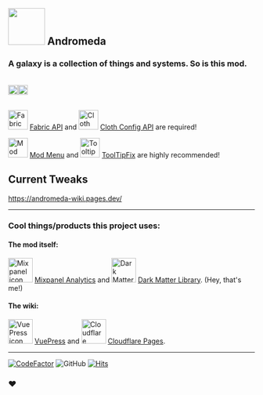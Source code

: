 ## <img src="https://us-east-1.tixte.net/uploads/melontini.tixte.co/andromeda_512.png" width="75" height="75"> Andromeda
### A galaxy is a collection of things and systems. So is this mod.

<br/>
<a href="https://www.curseforge.com/minecraft/mc-mods/andromeda"><img src="https://cf.way2muchnoise.eu/title/639198.svg" alt="" height="20"></a><a href="https://modrinth.com/mod/andromeda"><img src="https://img.shields.io/modrinth/dt/TseYlb0f?label=modrinth" alt="" height="20"></a>
<br/>
<br/>

<img alt="Fabric API icon" src="https://cdn.modrinth.com/data/P7dR8mSH/icon.png" width="40" height="40"></img> [Fabric API](https://modrinth.com/mod/fabric-api) and <img alt="Cloth Config icon" src="https://cdn.modrinth.com/data/9s6osm5g/icon.png" width="40" height="40"> [Cloth Config API](https://modrinth.com/mod/cloth-config) are required!

<img alt="Mod Menu icon" src="https://cdn.modrinth.com/data/mOgUt4GM/icon.png" width="40" height="40"></img> [Mod Menu](https://modrinth.com/mod/modmenu) and <img alt="TooltipFix icon" src="https://cdn.modrinth.com/data/2RKFTmiB/e2ebd2a3e0b5f30ed8d1084b79c568895a12f656.png" width="40" height="40"> [ToolTipFix](https://modrinth.com/mod/modmenu) are highly recommended!

## Current Tweaks

https://andromeda-wiki.pages.dev/

***

### Cool things/products this project uses:

#### The mod itself:<br/>
<img alt="Mixpanel icon" src="https://github.com/melontini/dark-matter/assets/104443436/0b656b33-46d1-4d74-b164-686259f405f8" width="50" height="50"></img> [Mixpanel Analytics](https://mixpanel.com/home) and <img alt="Dark Matter icon" src="https://github.com/melontini/dark-matter/assets/104443436/26b2062c-d439-4e5d-be37-404797bf0552" width="50" height="50"></img> [Dark Matter Library](https://github.com/melontini/dark-matter). (Hey, that's me!)

#### The wiki:<br/>
<img alt="VuePress icon" src="https://github.com/melontini/dark-matter/assets/104443436/c4ea1ccd-f82c-4b99-ba15-7ebf6cf4b7e7" width="50" height="50"></img> [VuePress](https://v2.vuepress.vuejs.org/) and <img alt="Cloudflare Pages icon" src="https://github.com/melontini/dark-matter/assets/104443436/d7bb6939-b96f-48c7-a11d-1b79a1ef074d" width="50" height="50"></img> [Cloudflare Pages](https://pages.cloudflare.com/).

***

[![CodeFactor](https://www.codefactor.io/repository/github/melontini/andromeda/badge)](https://www.codefactor.io/repository/github/melontini/andromeda)
![GitHub](https://img.shields.io/github/license/melontini/andromeda)
[![Hits](https://hits.seeyoufarm.com/api/count/incr/badge.svg?url=https%3A%2F%2Fgithub.com%2Fmelontini%2Fandromeda&count_bg=%2379C83D&title_bg=%23555555&icon=&icon_color=%23E7E7E7&title=hits&edge_flat=false)](https://hits.seeyoufarm.com)

### ❤️
